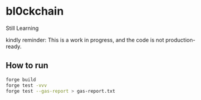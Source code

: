# bl0ckchain

Still Learning

kindly reminder: This is a work in progress, and the code is not production-ready.

## How to run

```bash
forge build
forge test -vvv
forge test --gas-report > gas-report.txt
```
